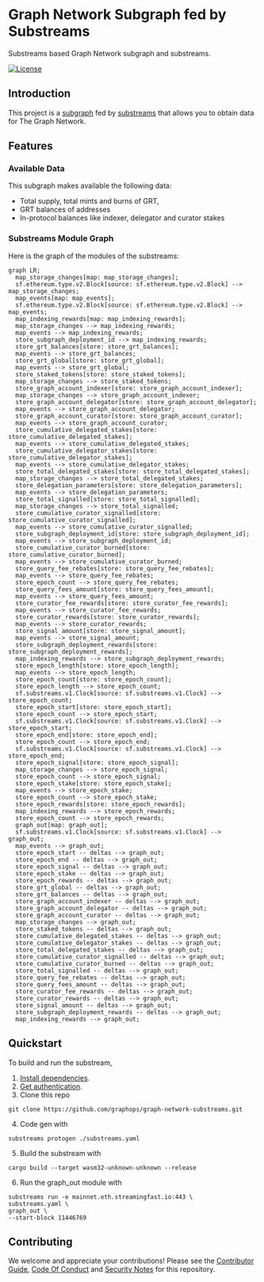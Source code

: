 # Graph Network Subgraph fed by Substreams

Substreams based Graph Network subgraph and substreams. 

[![License](https://img.shields.io/badge/License-Apache%202.0-blue.svg)](https://opensource.org/licenses/Apache-2.0)

## Introduction 

This project is a [subgraph](https://thegraph.com/docs/en/developing/creating-a-subgraph/) fed by [substreams](https://substreams.streamingfast.io/) that allows you to obtain data for The Graph Network. 

## Features 

### Available Data 

This subgraph makes available the following data:
- Total supply, total mints and burns of GRT, 
- GRT balances of addresses
- In-protocol balances like indexer, delegator and curator stakes 

### Substreams Module Graph

Here is the graph of the modules of the substreams: 

```mermaid
graph LR;
  map_storage_changes[map: map_storage_changes];
  sf.ethereum.type.v2.Block[source: sf.ethereum.type.v2.Block] --> map_storage_changes;
  map_events[map: map_events];
  sf.ethereum.type.v2.Block[source: sf.ethereum.type.v2.Block] --> map_events;
  map_indexing_rewards[map: map_indexing_rewards];
  map_storage_changes --> map_indexing_rewards;
  map_events --> map_indexing_rewards;
  store_subgraph_deployment_id --> map_indexing_rewards;
  store_grt_balances[store: store_grt_balances];
  map_events --> store_grt_balances;
  store_grt_global[store: store_grt_global];
  map_events --> store_grt_global;
  store_staked_tokens[store: store_staked_tokens];
  map_storage_changes --> store_staked_tokens;
  store_graph_account_indexer[store: store_graph_account_indexer];
  map_storage_changes --> store_graph_account_indexer;
  store_graph_account_delegator[store: store_graph_account_delegator];
  map_events --> store_graph_account_delegator;
  store_graph_account_curator[store: store_graph_account_curator];
  map_events --> store_graph_account_curator;
  store_cumulative_delegated_stakes[store: store_cumulative_delegated_stakes];
  map_events --> store_cumulative_delegated_stakes;
  store_cumulative_delegator_stakes[store: store_cumulative_delegator_stakes];
  map_events --> store_cumulative_delegator_stakes;
  store_total_delegated_stakes[store: store_total_delegated_stakes];
  map_storage_changes --> store_total_delegated_stakes;
  store_delegation_parameters[store: store_delegation_parameters];
  map_events --> store_delegation_parameters;
  store_total_signalled[store: store_total_signalled];
  map_storage_changes --> store_total_signalled;
  store_cumulative_curator_signalled[store: store_cumulative_curator_signalled];
  map_events --> store_cumulative_curator_signalled;
  store_subgraph_deployment_id[store: store_subgraph_deployment_id];
  map_events --> store_subgraph_deployment_id;
  store_cumulative_curator_burned[store: store_cumulative_curator_burned];
  map_events --> store_cumulative_curator_burned;
  store_query_fee_rebates[store: store_query_fee_rebates];
  map_events --> store_query_fee_rebates;
  store_epoch_count --> store_query_fee_rebates;
  store_query_fees_amount[store: store_query_fees_amount];
  map_events --> store_query_fees_amount;
  store_curator_fee_rewards[store: store_curator_fee_rewards];
  map_events --> store_curator_fee_rewards;
  store_curator_rewards[store: store_curator_rewards];
  map_events --> store_curator_rewards;
  store_signal_amount[store: store_signal_amount];
  map_events --> store_signal_amount;
  store_subgraph_deployment_rewards[store: store_subgraph_deployment_rewards];
  map_indexing_rewards --> store_subgraph_deployment_rewards;
  store_epoch_length[store: store_epoch_length];
  map_events --> store_epoch_length;
  store_epoch_count[store: store_epoch_count];
  store_epoch_length --> store_epoch_count;
  sf.substreams.v1.Clock[source: sf.substreams.v1.Clock] --> store_epoch_count;
  store_epoch_start[store: store_epoch_start];
  store_epoch_count --> store_epoch_start;
  sf.substreams.v1.Clock[source: sf.substreams.v1.Clock] --> store_epoch_start;
  store_epoch_end[store: store_epoch_end];
  store_epoch_count --> store_epoch_end;
  sf.substreams.v1.Clock[source: sf.substreams.v1.Clock] --> store_epoch_end;
  store_epoch_signal[store: store_epoch_signal];
  map_storage_changes --> store_epoch_signal;
  store_epoch_count --> store_epoch_signal;
  store_epoch_stake[store: store_epoch_stake];
  map_events --> store_epoch_stake;
  store_epoch_count --> store_epoch_stake;
  store_epoch_rewards[store: store_epoch_rewards];
  map_indexing_rewards --> store_epoch_rewards;
  store_epoch_count --> store_epoch_rewards;
  graph_out[map: graph_out];
  sf.substreams.v1.Clock[source: sf.substreams.v1.Clock] --> graph_out;
  map_events --> graph_out;
  store_epoch_start -- deltas --> graph_out;
  store_epoch_end -- deltas --> graph_out;
  store_epoch_signal -- deltas --> graph_out;
  store_epoch_stake -- deltas --> graph_out;
  store_epoch_rewards -- deltas --> graph_out;
  store_grt_global -- deltas --> graph_out;
  store_grt_balances -- deltas --> graph_out;
  store_graph_account_indexer -- deltas --> graph_out;
  store_graph_account_delegator -- deltas --> graph_out;
  store_graph_account_curator -- deltas --> graph_out;
  map_storage_changes --> graph_out;
  store_staked_tokens -- deltas --> graph_out;
  store_cumulative_delegated_stakes -- deltas --> graph_out;
  store_cumulative_delegator_stakes -- deltas --> graph_out;
  store_total_delegated_stakes -- deltas --> graph_out;
  store_cumulative_curator_signalled -- deltas --> graph_out;
  store_cumulative_curator_burned -- deltas --> graph_out;
  store_total_signalled -- deltas --> graph_out;
  store_query_fee_rebates -- deltas --> graph_out;
  store_query_fees_amount -- deltas --> graph_out;
  store_curator_fee_rewards -- deltas --> graph_out;
  store_curator_rewards -- deltas --> graph_out;
  store_signal_amount -- deltas --> graph_out;
  store_subgraph_deployment_rewards -- deltas --> graph_out;
  map_indexing_rewards --> graph_out;

```

## Quickstart
To build and run the substream, 

1. [Install dependencies](https://substreams.streamingfast.io/developers-guide/installation-requirements).
2. [Get authentication](https://substreams.streamingfast.io/reference-and-specs/authentication).
3. Clone this repo
```console
git clone https://github.com/graphops/graph-network-substreams.git
```
4. Code gen with 
```console
substreams protogen ./substreams.yaml
``` 
5. Build the substream with 
```console
cargo build --target wasm32-unknown-unknown --release
``` 
6. Run the graph_out module with
```console
substreams run -e mainnet.eth.streamingfast.io:443 \
substreams.yaml \
graph_out \
--start-block 11446769
```

## Contributing

We welcome and appreciate your contributions! Please see the [Contributor Guide](/CONTRIBUTING.md), [Code Of Conduct](/CODE_OF_CONDUCT.md) and [Security Notes](/SECURITY.md) for this repository.
